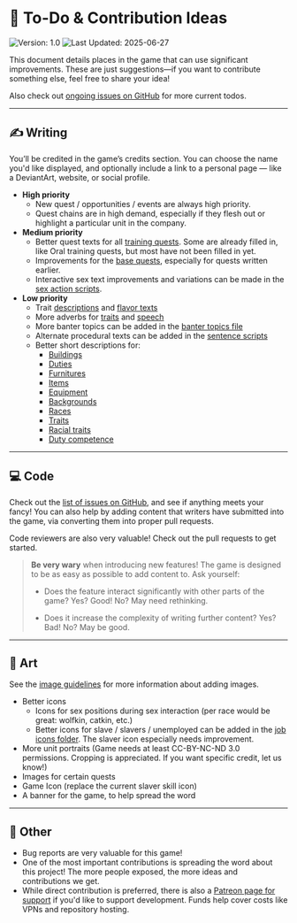 # 📝 To-Do & Contribution Ideas

![Version: 1.0](https://img.shields.io/badge/Version-1.0-green) ![Last  Updated: 2025-06-27](https://img.shields.io/badge/Last%20Updated-27--06--2025-blue)

This document details places in the game that can use significant improvements. These are just suggestions—if you want to contribute something else, feel free to share your idea!

Also check out [ongoing issues on GitHub](https://github.com/Official-Husko/fork-of-chains/issues) for more current todos.

---

## ✍️ Writing

You’ll be credited in the game’s credits section. You can choose the name you'd like displayed, and optionally include a link to a personal page — like a DeviantArt, website, or social profile.

- **High priority**
  - New quest / opportunities / events are always high priority.
  - Quest chains are in high demand, especially if they flesh out or highlight a particular unit in the company.
- **Medium priority**
  - Better quest texts for all [training quests](https://github.com/Official-Husko/fork-of-chains/tree/main/project/twee/quest/darko/training). Some are already filled in, like Oral training quests, but most have not been filled in yet.
  - Improvements for the [base quests](https://github.com/Official-Husko/fork-of-chains/tree/main/project/twee/quest/darko), especially for quests written earlier.
  - Interactive sex text improvements and variations can be made in the [sex action scripts](https://github.com/Official-Husko/fork-of-chains/blob/main/src/scripts/classes/sex/action.js).
- **Low priority**
  - Trait [descriptions](https://github.com/Official-Husko/fork-of-chains/tree/main/project/twee/trait) and [flavor texts](https://github.com/Official-Husko/fork-of-chains/blob/main/project/twee/trait/_texts.twee)
  - More adverbs for [traits](https://github.com/Official-Husko/fork-of-chains/blob/main/project/twee/trait/_texts.twee) and [speech](https://github.com/Official-Husko/fork-of-chains/blob/main/project/twee/speech/_texts.twee)
  - More banter topics can be added in the [banter topics file](https://github.com/Official-Husko/fork-of-chains/blob/main/project/twee/banter/topic.twee)
  - Alternate procedural texts can be added in the [sentence scripts](https://github.com/Official-Husko/fork-of-chains/tree/main/src/scripts/text/sentence)
  - Better short descriptions for:
    - [Buildings](https://github.com/Official-Husko/fork-of-chains/tree/main/project/twee/building/templates)
    - [Duties](https://github.com/Official-Husko/fork-of-chains/tree/main/project/twee/duty/template)
    - [Furnitures](https://github.com/Official-Husko/fork-of-chains/tree/main/project/twee/furniture)
    - [Items](https://github.com/Official-Husko/fork-of-chains/tree/main/project/twee/item)
    - [Equipment](https://github.com/Official-Husko/fork-of-chains/blob/main/src/scripts/text/unit/equipment/equipment.js)
    - [Backgrounds](https://github.com/Official-Husko/fork-of-chains/blob/main/src/scripts/text/unit/background.js)
    - [Races](https://github.com/Official-Husko/fork-of-chains/blob/main/src/scripts/text/unit/race.js)
    - [Traits](https://github.com/Official-Husko/fork-of-chains/blob/main/src/scripts/text/unit/trait/trait.js)
    - [Racial traits](https://github.com/Official-Husko/fork-of-chains/blob/main/src/scripts/text/unit/trait/physical.js)
    - [Duty competence](https://github.com/Official-Husko/fork-of-chains/blob/main/src/scripts/text/unit/duty.js)

---

## 💻 Code

Check out the [list of issues on GitHub](https://github.com/Official-Husko/fork-of-chains/issues), and see if anything meets your fancy! You can also help by adding content that writers have submitted into the game, via converting them into proper pull requests.

Code reviewers are also very valuable! Check out the pull requests to get started.

> **Be very wary** when introducing new features! The game is designed to be as easy as possible to add content to. Ask yourself:
>
> - Does the feature interact significantly with other parts of the game? Yes? Good! No? May need rethinking.
>
> - Does it increase the complexity of writing further content? Yes? Bad! No? May be good.

---

## 🎨 Art

See the [image guidelines](https://github.com/Official-Husko/fork-of-chains/blob/main/docs/images.md) for more information about adding images.

- Better icons
  - Icons for sex positions during sex interaction (per race would be great: wolfkin, catkin, etc.)
  - Better icons for slave / slavers / unemployed can be added in the [job icons folder](https://github.com/Official-Husko/fork-of-chains/tree/main/dist/img/job). The slaver icon especially needs improvement.
- More unit portraits (Game needs at least CC-BY-NC-ND 3.0 permissions. Cropping is appreciated. If you want specific credit, let us know!)
- Images for certain quests
- Game Icon (replace the current slaver skill icon)
- A banner for the game, to help spread the word

---

## 📢 Other

- Bug reports are very valuable for this game!
- One of the most important contributions is spreading the word about this project! The more people exposed, the more ideas and contributions we get.
- While direct contribution is preferred, there is also a [Patreon page for support](https://thenounproject.com/term/piggybank/2976133/) if you'd like to support development. Funds help cover costs like VPNs and repository hosting.
